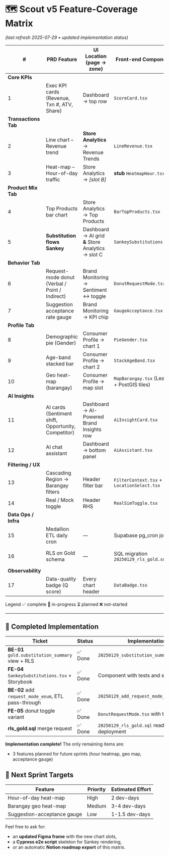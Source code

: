 # 🗺️ Scout v5 Feature-Coverage Matrix

*(last refresh 2025-07-29 • updated implementation status)*

| #                    | PRD Feature                                         | UI Location <br>(page → zone)                          | Front-end Component                         | DB / API Source                                                  | Status                            |
| -------------------- | --------------------------------------------------- | ------------------------------------------------------ | ------------------------------------------- | ---------------------------------------------------------------- | --------------------------------- |
| **Core KPIs**        |                                                     |                                                        |                                             |                                                                  |                                   |
| 1                    | Exec KPI cards (Revenue, Txn #, ATV, Share)         | Dashboard → top row                                    | `ScoreCard.tsx`                             | `gold.executive_kpi_summary` • `/api/v5/kpis/executive`          | ✅ Done                            |
| **Transactions Tab** |                                                     |                                                        |                                             |                                                                  |                                   |
| 2                    | Line chart – Revenue trend                          | **Store Analytics** → Revenue Trends                   | `LineRevenue.tsx`                           | `gold.daily_transaction_summary`                                 | ✅ Done                            |
| 3                    | Heat-map – Hour-of-day traffic                      | Store Analytics → *\[slot B]*                          | **stub** `HeatmapHour.tsx`                  | `silver.transactions`                                            | ⏳ Planned (Sprint 02)             |
| **Product Mix Tab**  |                                                     |                                                        |                                             |                                                                  |                                   |
| 4                    | Top Products bar chart                              | Store Analytics → Top Products                         | `BarTopProducts.tsx`                        | `gold.top_products_view`                                         | ✅ Done                            |
| 5                    | **Substitution flows Sankey**                       | Dashboard → AI grid <br>**&** Store Analytics → slot C | `SankeySubstitutions.tsx`                   | `gold.substitution_summary` • `/api/v5/substitutions`            | ✅ Done                            |
| **Behavior Tab**     |                                                     |                                                        |                                             |                                                                  |                                   |
| 6                    | Request-mode donut (Verbal / Point / Indirect)      | Brand Monitoring → Sentiment ↔ toggle                  | `DonutRequestMode.tsx`                      | adds `request_mode_enum` in `silver.transactions`                | ✅ Done                            |
| 7                    | Suggestion acceptance rate gauge                    | Brand Monitoring → KPI chip                            | `GaugeAcceptance.tsx`                       | `gold.behavior_metrics_view`                                     | ❌ Not started                     |
| **Profile Tab**      |                                                     |                                                        |                                             |                                                                  |                                   |
| 8                    | Demographic pie (Gender)                            | Consumer Profile → chart 1                             | `PieGender.tsx`                             | `gold.demographics_view`                                         | ✅ Done                            |
| 9                    | Age-band stacked bar                                | Consumer Profile → chart 2                             | `StackAgeBand.tsx`                          | `gold.demographics_view`                                         | ✅ Done                            |
| 10                   | Geo heat-map (barangay)                             | Consumer Profile → map slot                            | `MapBarangay.tsx` (Leaflet + PostGIS tiles) | `philippines_locations` / `spend_by_barangay`                    | ⏳ Planned (Sprint 03)             |
| **AI Insights**      |                                                     |                                                        |                                             |                                                                  |                                   |
| 11                   | AI cards (Sentiment shift, Opportunity, Competitor) | Dashboard → AI-Powered Brand Insights row              | `AiInsightCard.tsx`                         | Claude call via `/api/v5/insights`                               | ✅ Done                            |
| 12                   | AI chat assistant                                   | Dashboard → bottom panel                               | `AiAssistant.tsx`                           | `/api/v5/assistant` (Edge)                                       | ✅ Done                            |
| **Filtering / UX**   |                                                     |                                                        |                                             |                                                                  |                                   |
| 13                   | Cascading Region → Barangay filters                 | Header filter bar                                      | `FilterContext.tsx` + `LocationSelect.tsx`  | `master_locations` (RT)                                          | ✅ Done                            |
| 14                   | Real / Mock toggle                                  | Header RHS                                             | `RealSimToggle.tsx`                         | `filter_store.realSim` ctx                                       | ✅ Done                            |
| **Data Ops / Infra** |                                                     |                                                        |                                             |                                                                  |                                   |
| 15                   | Medallion ETL daily cron                            | —                                                      | Supabase pg\_cron jobs                      | functions `process_bronze_to_silver`, `aggregate_silver_to_gold` | ✅ Live                            |
| 16                   | RLS on Gold schema                                  | —                                                      | SQL migration `20250129_rls_gold.sql`       | Supabase policies                                                | ✅ Done (ready for deployment)     |
| **Observability**    |                                                     |                                                        |                                             |                                                                  |                                   |
| 17                   | Data-quality badge (Q score)                        | Every chart header                                     | `DataBadge.tsx`                             | fields `data_quality_score`, `data_coverage_pct`                 | ✅ Done                            |

Legend  ✅ complete 🔄 in-progress ⏳ planned ❌ not-started

---

## 📌 Completed Implementation

| Ticket                                              | Status    | Implementation                                       |
| --------------------------------------------------- | --------- | ---------------------------------------------------- |
| **BE-01** `gold.substitution_summary` view + RLS    | ✅ Done    | `20250129_substitution_summary_view.sql`             |
| **FE-04** `SankeySubstitutions.tsx` + Storybook     | ✅ Done    | Component with tests and stories                     |
| **BE-02** add `request_mode_enum`, ETL pass-through | ✅ Done    | `20250129_add_request_mode_enum.sql`                 |
| **FE-05** donut toggle variant                      | ✅ Done    | `DonutRequestMode.tsx` with tests                    |
| **rls\_gold.sql** merge request                     | ✅ Done    | `20250129_rls_gold.sql` ready for deployment         |

**Implementation complete!** The only remaining items are:
- 3 features planned for future sprints (hour heatmap, geo map, acceptance gauge)

## 📌 Next Sprint Targets

| Feature                         | Priority | Estimated Effort |
| ------------------------------- | -------- | ---------------- |
| Hour-of-day heat-map            | High     | 2 dev-days       |
| Barangay geo heat-map           | Medium   | 3-4 dev-days     |
| Suggestion-acceptance gauge     | Low      | 1-1.5 dev-days   |

Feel free to ask for:

* an **updated Figma frame** with the new chart slots,
* a **Cypress e2e script** skeleton for Sankey rendering,
* or an automatic **Notion roadmap export** of this matrix.